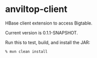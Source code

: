 anviltop-client
===============

HBase client extension to access Bigtable.

Current version is 0.1.1-SNAPSHOT.

Run this to test, build, and install the JAR:

    % mvn clean install
